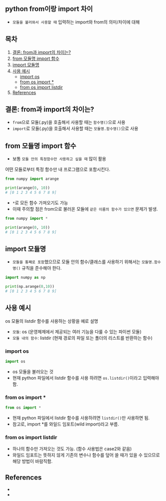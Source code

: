 ## python from이랑 import 차이

- `모듈을 불러와서 사용할 때` 입력하는 import와 from의 의미/차이에 대해

## 목차

1. [결론: from과 import의 차이는?](#결론-from과-import의-차이는)
1. [from 모듈명 import 함수](#from-모듈명-import-함수)
1. [import 모듈명](#import-모듈명)
1. [사용 예시](#사용-예시)
    - [import os](#import-os)
    - [from os import *](#from-os-import-)
    - [from os import listdir](#from-os-import-listdir)
1. [References](#references)

## 결론: from과 import의 차이는?

- `from`으로 모듈(.py)을 호출해서 사용할 때는 `함수명()`으로 사용
- `import`로 모듈(.py)을 호출해서 사용할 때는 `모듈명.함수명()`으로 사용

## from 모듈명 import 함수

- 보통 `모듈 안의 특정함수만 사용하고 싶을 때` 많이 활용

어떤 모듈로부터 특정 함수만 내 프로그램으로 포함시킨다.

```python
from numpy import arange

print(arange(0, 10))
# [0 1 2 3 4 5 6 7 8 9]
```

- `*`로 모든 함수 가져오기도 가능
- 이때 주의할 점은 from으로 불러온 모듈에 `같은 이름의 함수가 있으면` 문제가 발생.

```python
from numpy import *

print(arange(0, 10))
# [0 1 2 3 4 5 6 7 8 9]
```

## import 모듈명

- `모듈을 통째로 포함`했으므로 모듈 안의 함수/클래스를 사용하기 위해서는 `모듈명.함수명()` 규칙을 준수해야 한다.

```python
import numpy as np

print(np.arange(0,10))
# [0 1 2 3 4 5 6 7 8 9]
```

## 사용 예시

os 모듈의 listdir 함수를 사용하는 상황을 예로 설명
 
- `모듈`: os (운영체제에서 제공되는 여러 기능을 다룰 수 있는 파이썬 모듈)
- `모듈 내의 함수`: listdir (현재 경로의 파일 또는 폴더의 리스트를 반환하는 함수)

### import os

```python
import os
```

- os 모듈을 불러오는 것
- 현재 python 파일에서 listdir 함수를 사용 하려면 `os.listdir()`이라고 입력해야함.

### from os import *

```python
from os import *
```

- 현재 python 파일에서 listdir 함수를 사용하려면 `listdir()`만 사용하면 됨.
- 참고로, import *를 와일드 임포트(wild import)라고 부름.

### from os import listdir

- 하나의 함수만 가져오는 것도 가능. (함수 사용법은 case2와 같음)
- 와일드 임포트는 뜻하지 않게 기존의 변수나 함수를 덮어 쓸 때가 있을 수 있으므로 해당 방법이 바람직함.



## References

- [](https://coding-kindergarten.tistory.com/73)
- [](https://kevinitcoding.tistory.com/entry/%EA%B8%B0%EC%B4%88-%ED%8C%8C%EC%9D%B4%EC%8D%ACPython-from%EA%B3%BC-import%EC%9D%98-%EC%B0%A8%EC%9D%B4%EC%97%90-%EB%8C%80%ED%95%B4-%EB%B0%B0%EC%9B%8C%EB%B3%B4%EC%9E%90)
